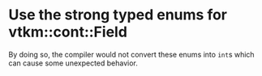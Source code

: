 # Use the strong typed enums for vtkm::cont::Field

By doing so, the compiler would not convert these enums into `int`s
which can cause some unexpected behavior.
